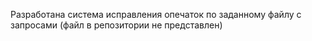 Разработана система исправления опечаток по заданному файлу с запросами (файл в репозитории не представлен)
